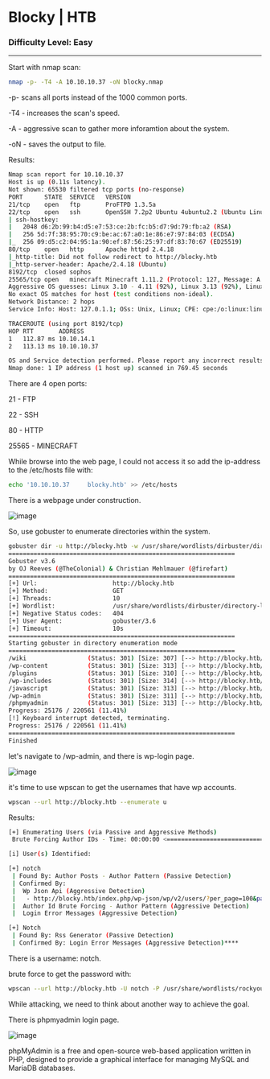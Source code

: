 # Blocky | HTB
### Difficulty Level: Easy 
----------------------------------

Start with nmap scan: 

```bash
nmap -p- -T4 -A 10.10.10.37 -oN blocky.nmap
```

-p- scans all ports instead of the 1000 common ports.

-T4 - increases the scan's speed.

-A - aggressive scan to gather more inforamtion about the system.

-oN - saves the output to file.

Results:
```bash
Nmap scan report for 10.10.10.37
Host is up (0.11s latency).
Not shown: 65530 filtered tcp ports (no-response)
PORT      STATE  SERVICE   VERSION
21/tcp    open   ftp       ProFTPD 1.3.5a
22/tcp    open   ssh       OpenSSH 7.2p2 Ubuntu 4ubuntu2.2 (Ubuntu Linux; protocol 2.0)
| ssh-hostkey: 
|   2048 d6:2b:99:b4:d5:e7:53:ce:2b:fc:b5:d7:9d:79:fb:a2 (RSA)
|   256 5d:7f:38:95:70:c9:be:ac:67:a0:1e:86:e7:97:84:03 (ECDSA)
|_  256 09:d5:c2:04:95:1a:90:ef:87:56:25:97:df:83:70:67 (ED25519)
80/tcp    open   http      Apache httpd 2.4.18
|_http-title: Did not follow redirect to http://blocky.htb
|_http-server-header: Apache/2.4.18 (Ubuntu)
8192/tcp  closed sophos
25565/tcp open   minecraft Minecraft 1.11.2 (Protocol: 127, Message: A Minecraft Server, Users: 0/20)
Aggressive OS guesses: Linux 3.10 - 4.11 (92%), Linux 3.13 (92%), Linux 3.13 or 4.2 (92%), Linux 4.2 (92%), Linux 4.4 (92%), Linux 3.16 (90%), Linux 3.16 - 4.6 (90%), Linux 3.12 (89%), Linux 3.2 - 4.9 (89%), Linux 3.8 - 3.11 (89%)
No exact OS matches for host (test conditions non-ideal).
Network Distance: 2 hops
Service Info: Host: 127.0.1.1; OSs: Unix, Linux; CPE: cpe:/o:linux:linux_kernel

TRACEROUTE (using port 8192/tcp)
HOP RTT       ADDRESS
1   112.87 ms 10.10.14.1
2   113.13 ms 10.10.10.37

OS and Service detection performed. Please report any incorrect results at https://nmap.org/submit/ .
Nmap done: 1 IP address (1 host up) scanned in 769.45 seconds
```
There are 4 open ports:

21 - FTP 

22 - SSH

80 - HTTP

25565 - MINECRAFT

While browse into the web page, I could not access it so add the ip-address to the 
/etc/hosts file with:

```bash
echo '10.10.10.37     blocky.htb' >> /etc/hosts
```

There is a webpage under construction.


![image](https://cdn-images-1.medium.com/max/1000/1*N4TOEPj359KkVI8m8TmVYA.png)

So, use gobuster to enumerate directories within the system.

```bash
gobuster dir -u http://blocky.htb -w /usr/share/wordlists/dirbuster/directory-list-2.3-medium.txt
===============================================================
Gobuster v3.6
by OJ Reeves (@TheColonial) & Christian Mehlmauer (@firefart)
===============================================================
[+] Url:                     http://blocky.htb
[+] Method:                  GET
[+] Threads:                 10
[+] Wordlist:                /usr/share/wordlists/dirbuster/directory-list-2.3-medium.txt
[+] Negative Status codes:   404
[+] User Agent:              gobuster/3.6
[+] Timeout:                 10s
===============================================================
Starting gobuster in directory enumeration mode
===============================================================
/wiki                 (Status: 301) [Size: 307] [--> http://blocky.htb/wiki/]
/wp-content           (Status: 301) [Size: 313] [--> http://blocky.htb/wp-content/]
/plugins              (Status: 301) [Size: 310] [--> http://blocky.htb/plugins/]
/wp-includes          (Status: 301) [Size: 314] [--> http://blocky.htb/wp-includes/]
/javascript           (Status: 301) [Size: 313] [--> http://blocky.htb/javascript/]
/wp-admin             (Status: 301) [Size: 311] [--> http://blocky.htb/wp-admin/]
/phpmyadmin           (Status: 301) [Size: 313] [--> http://blocky.htb/phpmyadmin/]
Progress: 25176 / 220561 (11.41%)
[!] Keyboard interrupt detected, terminating.
Progress: 25176 / 220561 (11.41%)
===============================================================
Finished
```

let's navigate to /wp-admin, and there is wp-login page.

![image](https://cdn-images-1.medium.com/max/1000/1*RWW8gheMoxzx2U-G0eTvUA.png)

it's time to use wpscan to get the usernames that have wp accounts.

```bash
wpscan --url http://blocky.htb --enumerate u
```

Results:
```bash
[+] Enumerating Users (via Passive and Aggressive Methods)
 Brute Forcing Author IDs - Time: 00:00:00 <=================================> (10 / 10) 100.00% Time: 00:00:00

[i] User(s) Identified:

[+] notch
 | Found By: Author Posts - Author Pattern (Passive Detection)
 | Confirmed By:
 |  Wp Json Api (Aggressive Detection)
 |   - http://blocky.htb/index.php/wp-json/wp/v2/users/?per_page=100&page=1
 |  Author Id Brute Forcing - Author Pattern (Aggressive Detection)
 |  Login Error Messages (Aggressive Detection)

[+] Notch
 | Found By: Rss Generator (Passive Detection)
 | Confirmed By: Login Error Messages (Aggressive Detection)****
```

There is a username: notch. 

brute force to get the password with:

```bash
wpscan --url http://blocky.htb -U notch -P /usr/share/wordlists/rockyou.txt
```

While attacking, we need to think about another way to achieve the goal.

There is phpmyadmin login page.


![image](https://cdn-images-1.medium.com/max/1000/1*PUHin7COlBautApkw8IKEg.png)


phpMyAdmin is a free and open-source web-based application written in PHP,
designed to provide a graphical interface for managing MySQL and MariaDB databases.






















